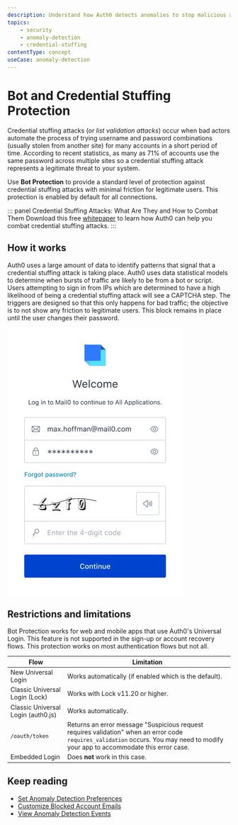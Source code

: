 ```yaml
---
description: Understand how Auth0 detects anomalies to stop malicious attempts to access your application, alert you and your users of suspicious activity, and block further login attempts. 
topics:
    - security
    - anomaly-detection
    - credential-stuffing
contentType: concept
useCase: anomaly-detection
---
```

# Bot and Credential Stuffing Protection

Credential stuffing attacks (or *list validation attacks*) occur when bad actors automate the process of trying username and password combinations (usually stolen from another site) for many accounts in a short period of time.  According to recent statistics, as many as 71% of accounts use the same password across multiple sites so a credential stuffing attack represents a legitimate threat to your system.  

Use **Bot Protection** to provide a standard level of protection against credential stuffing attacks with minimal friction for legitimate users. This protection is enabled by default for all connections.  

::: panel Credential Stuffing Attacks: What Are They and How to Combat Them
Download this free [whitepaper](https://auth0.com/resources/whitepapers/credential-stuffing-attacks) to learn how Auth0 can help you combat credential stuffing attacks.
:::

## How it works

Auth0 uses a large amount of data to identify patterns that signal that a credential stuffing attack is taking place. Auth0 uses data statistical models to determine when bursts of traffic are likely to be from a bot or script. Users attempting to sign in from IPs which are determined to have a high likelihood of being a credential stuffing attack will see a CAPTCHA step. The triggers are designed so that this only happens for bad traffic; the objective is to not show any friction to legitimate users. This block remains in place until the user changes their password.

![CAPTCHA Login Screen Example](/media/articles/anomaly-detection/captcha-login-screen.png)

## Restrictions and limitations

Bot Protection works for web and mobile apps that use Auth0's Universal Login. This feature is not supported in the sign-up or account recovery flows. This protection works on most authentication flows but not all.

| Flow | Limitation | 
| -- | -- |
| New Universal Login | Works automatically (if enabled which is the default). |
| Classic Universal Login (Lock) | Works with Lock v11.20 or higher. |
| Classic Universal Login (auth0.js) | Works automatically. |
| `/oauth/token` | Returns an error message "Suspicious request requires validation" when an error code `requires_validation` occurs. You may need to modify your app to accommodate this error case. |
| Embedded Login | Does **not** work in this case. |

## Keep reading

* [Set Anomaly Detection Preferences](/anomaly-detection/guides/set-anomaly-detection-preferences)
* [Customize Blocked Account Emails](/anomaly-detection/guides/customize-blocked-account-emails)
* [View Anomaly Detection Events](/anomaly-detection/guides/view-anomaly-detection-events)
